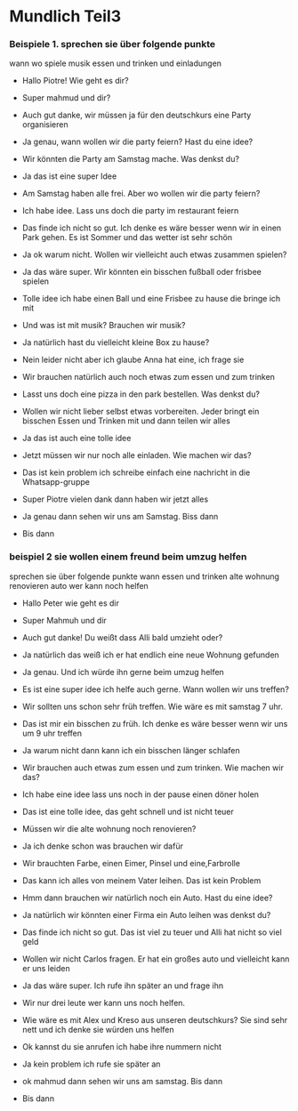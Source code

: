 # Mundlich Teil3

### Beispiele 1. sprechen sie über folgende punkte

wann wo spiele musik essen und trinken und einladungen

- Hallo Piotre! Wie geht es dir?

- Super mahmud und dir?

- Auch gut danke, wir müssen ja für den deutschkurs eine Party organisieren

- Ja genau, wann wollen wir die party feiern? Hast du eine idee?

- Wir könnten die Party am Samstag mache. Was denkst du?

- Ja das ist eine super Idee

- Am Samstag haben alle frei. Aber wo wollen wir die party feiern?

- Ich habe idee. Lass uns doch die party im restaurant feiern

- Das finde ich nicht so gut. Ich denke es wäre besser wenn wir in einen Park gehen. Es ist Sommer und das wetter ist sehr schön

- Ja ok warum nicht. Wollen wir vielleicht auch etwas zusammen spielen?

- Ja das wäre super. Wir könnten ein bisschen fußball oder frisbee spielen

- Tolle idee ich habe einen Ball und eine Frisbee zu hause die bringe ich mit

- Und was ist mit musik? Brauchen wir musik?

- Ja natürlich hast du vielleicht kleine Box zu hause?

- Nein leider nicht aber ich glaube Anna hat eine, ich frage sie

- Wir brauchen natürlich auch noch etwas zum essen und zum trinken

- Lasst uns doch eine pizza in den park bestellen. Was denkst du?

- Wollen wir nicht lieber selbst etwas vorbereiten. Jeder bringt ein bisschen Essen und Trinken mit und dann teilen wir alles

- Ja das ist auch eine tolle idee

- Jetzt müssen wir nur noch alle einladen. Wie machen wir das?

- Das ist kein problem ich schreibe einfach eine nachricht in die Whatsapp-gruppe

- Super Piotre vielen dank dann haben wir jetzt alles

- Ja genau dann sehen wir uns am Samstag. Biss dann

- Bis dann

### beispiel 2 sie wollen einem freund beim umzug helfen

sprechen sie über folgende punkte wann essen und trinken alte wohnung renovieren auto wer kann noch helfen

- Hallo Peter wie geht es dir

- Super Mahmuh und dir

- Auch gut danke! Du weißt dass Alli bald umzieht oder?

- Ja natürlich das weiß ich er hat endlich eine neue Wohnung gefunden

- Ja genau. Und ich würde ihn gerne beim umzug helfen

- Es ist eine super idee ich helfe auch gerne. Wann wollen wir uns treffen?

- Wir sollten uns schon sehr früh treffen. Wie wäre es mit samstag 7 uhr.

- Das ist mir ein bisschen zu früh. Ich denke es wäre besser wenn wir uns um 9 uhr treffen

- Ja warum nicht dann kann ich ein bisschen länger schlafen

- Wir brauchen auch etwas zum essen und zum trinken. Wie machen wir das?

- Ich habe eine idee lass uns noch in der pause einen döner holen

- Das ist eine tolle idee, das geht schnell und ist nicht teuer

- Müssen wir die alte wohnung noch renovieren?

- Ja ich denke schon was brauchen wir dafür

- Wir brauchten Farbe, einen Eimer, Pinsel und eine,Farbrolle

- Das kann ich alles von meinem Vater leihen. Das ist kein Problem

- Hmm dann brauchen wir natürlich noch ein Auto. Hast du eine idee?

- Ja natürlich wir könnten einer Firma ein Auto leihen was denkst du?

- Das finde ich nicht so gut. Das ist viel zu teuer und Alli hat nicht so viel geld

- Wollen wir nicht Carlos fragen. Er hat ein großes auto und vielleicht kann er uns leiden

- Ja das wäre super. Ich rufe ihn später an und frage ihn

- Wir nur drei leute wer kann uns noch helfen.

- Wie wäre es mit Alex und Kreso aus unseren deutschkurs? Sie sind sehr nett und ich denke sie würden uns helfen

- Ok kannst du sie anrufen ich habe ihre nummern nicht

- Ja kein problem ich rufe sie später an

- ok mahmud dann sehen wir uns am samstag. Bis dann

- Bis dann
